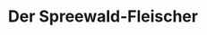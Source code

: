 ---
title: "Der Spreewald-Fleischer"
url: /schwielochsee/der-spreewald-fleischer/
shop: Metzgerei
---